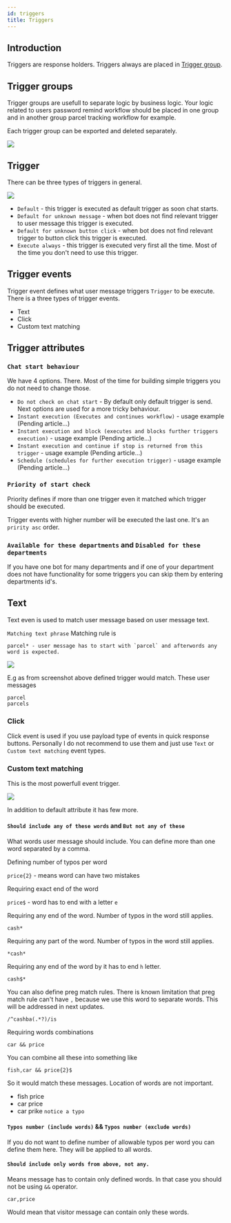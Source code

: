 ```yaml
---
id: triggers
title: Triggers
---
```


## Introduction

Triggers are response holders. Triggers always are placed in [Trigger group](#trigger-groups).

## Trigger groups

Trigger groups are usefull to separate logic by business logic. Your logic related to users password remind workflow should be placed in one group and in another group parcel tracking workflow for example.

Each trigger group can be exported and deleted separately.

![](/img/bot/delete-export.png)

## Trigger

There can be three types of triggers in general.

![](/img/bot/trigger-type.png?v2)

* `Default` - this trigger is executed as default trigger as soon chat starts.
* `Default for unknown message` - when bot does not find relevant trigger to user message this trigger is executed.
* `Default for unknown button click` - when bot does not find relevant trigger to button click this trigger is executed.
* `Execute always` - this trigger is executed very first all the time. Most of the time you don't need to use this trigger.

## Trigger events

Trigger event defines what user message triggers `Trigger` to be execute.
There is a three types of trigger events.

* Text
* Click
* Custom text matching

## Trigger attributes

### `Chat start behaviour`

We have 4 options. There. Most of the time for building simple triggers you do not need to change those.

* `Do not check on chat start` - By default only default trigger is send. Next options are used for a more tricky behaviour.
* `Instant execution (Executes and continues workflow)` - usage example (Pending article...)
* `Instant execution and block (executes and blocks further triggers execution)` - usage example (Pending article...)
* `Instant execution and continue if stop is returned from this trigger` - usage example (Pending article...)
* `Schedule (schedules for further execution trigger)` - usage example (Pending article...)

### `Priority of start check`

Priority defines if more than one trigger even it matched which trigger should be executed.

Trigger events with higher number will be executed the last one. It's an `pririty asc` order.

### `Available for these departments` and `Disabled for these departments`

If you have one bot for many departments and if one of your department does not have functionality for some triggers you can skip them by entering departments id's.

## Text

Text even is used to match user message based on user message text. 

`Matching text phrase` Matching rule is 

```
parcel* - user message has to start with `parcel` and afterwords any word is expected. 
```

![](/img/bot/text-event.png)

E.g as from screenshot above defined trigger would match. These user messages
```
parcel
parcels
```

### Click

Click event is used if you use payload type of events in quick response buttons. Personally I do not recommend to use them and just use `Text` or `Custom text matching` event types.

### Custom text matching
 
This is the most powerfull event trigger.

![](/img/bot/custom-text-matching.png)

In addition to default attribute it has few more.

#### `Should include any of these words` and `But not any of these`

What words user message should include. You can define more than one word separated by a comma.

Defining number of typos per word

`price{2}` - means word can have two mistakes

Requiring exact end of the word

`price$` - word has to end with a letter `e`

Requiring any end of the word. Number of typos in the word still applies.

`cash*`

Requiring any part of the word. Number of typos in the word still applies.

`*cash*`

Requiring any end of the word by it has to end `h` letter.

`cash$*`

You can also define preg match rules. There is known limitation that preg match rule can't have `,` because we use this word to separate words. This will be addressed in next updates.

`/^cashba(.*?)/is`

Requiring words combinations

`car && price`

You can combine all these into something like

`fish,car && price{2}$`

So it would match these messages. Location of words are not important.

* fish price
* car price
* car prike `notice a typo`

#### `Typos number (include words)` && `Typos number (exclude words)`

If you do not want to define number of allowable typos per word you can define them here. They will be applied to all words.

#### `Should include only words from above, not any.`

Means message has to contain only defined words. In that case you should not be using `&&` operator.

`car,price`

Would mean that visitor message can contain only these words.
